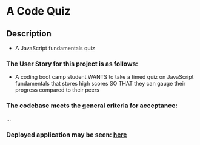 # A Code Quiz

## Description

- A JavaScript fundamentals quiz


### The User Story for this project is as follows:
- A coding boot camp student WANTS to take a timed quiz on JavaScript fundamentals that stores high scores SO THAT they can gauge their progress compared to their peers

### The codebase meets the general criteria for acceptance:
...
### Deployed application may be seen: [here](https://sourslaw.github.io/04_Code_Quiz/)